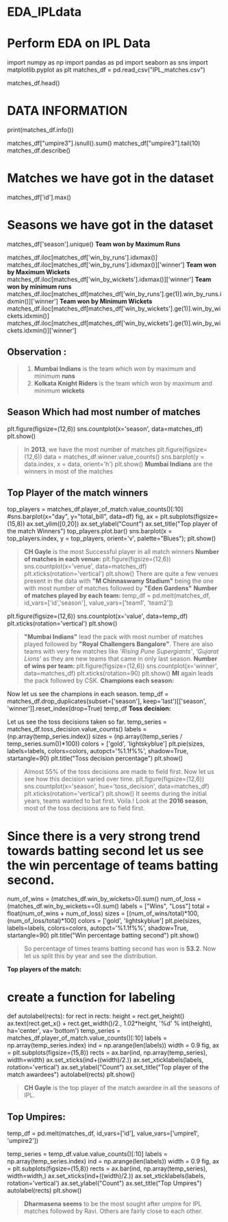# EDA_IPLdata

# Perform EDA on IPL Data
import numpy as np 
import pandas as pd
import seaborn as sns
import matplotlib.pyplot as plt 
matches_df = pd.read_csv("IPL_matches.csv")

matches_df.head()
# DATA INFORMATION
print(matches_df.info())

matches_df["umpire3"].isnull().sum()
matches_df["umpire3"].tail(10)
matches_df.describe()
# Matches we have got in the dataset 
matches_df['id'].max()
# Seasons we have got in the dataset
matches_df['season'].unique()
**Team won by Maximum Runs**

matches_df.iloc[matches_df['win_by_runs'].idxmax()]
matches_df.iloc[matches_df['win_by_runs'].idxmax()]['winner']
**Team won by Maximum Wickets**
matches_df.iloc[matches_df['win_by_wickets'].idxmax()]['winner']
**Team won by minimum runs**
matches_df.iloc[matches_df[matches_df['win_by_runs'].ge(1)].win_by_runs.idxmin()]['winner']
**Team won by Minimum Wickets**
matches_df.iloc[matches_df[matches_df['win_by_wickets'].ge(1)].win_by_wickets.idxmin()]
matches_df.iloc[matches_df[matches_df['win_by_wickets'].ge(1)].win_by_wickets.idxmin()]['winner']
## Observation : 
> 1. **Mumbai Indians** is the team which won by maximum and minimum **runs**
> 2. **Kolkata Knight Riders** is the team which won by maximum and minimum **wickets** 
## Season Which had most number of matches
plt.figure(figsize=(12,6))
sns.countplot(x='season', data=matches_df)
plt.show()
> In **2013**, we have the most number of matches
plt.figure(figsize=(12,6))
data = matches_df.winner.value_counts()
sns.barplot(y = data.index, x = data, orient='h')
plt.show()
> **Mumbai Indians** are the winners in most of the matches
## Top Player of the match winners
top_players = matches_df.player_of_match.value_counts()[:10]
#sns.barplot(x="day", y="total_bill", data=df)
fig, ax = plt.subplots(figsize=(15,8))
ax.set_ylim([0,20])
ax.set_ylabel("Count")
ax.set_title("Top player of the match Winners")
top_players.plot.bar()
sns.barplot(x = top_players.index, y = top_players, orient='v', palette="Blues");
plt.show()
> **CH Gayle** is the most Successful player in all match winners
**Number of matches in each venue:**
plt.figure(figsize=(12,6))
sns.countplot(x='venue', data=matches_df)
plt.xticks(rotation='vertical')
plt.show()
> There are quite a few venues present in the data with **"M Chinnaswamy Stadium"** being the one with most number of matches followed by **"Eden Gardens"** 
**Number of matches played by each team:**
temp_df = pd.melt(matches_df, id_vars=['id','season'], value_vars=['team1', 'team2'])

plt.figure(figsize=(12,6))
sns.countplot(x='value', data=temp_df)
plt.xticks(rotation='vertical')
plt.show()
> **"Mumbai Indians"** lead the pack with most number of matches played followed by **"Royal Challengers Bangalore"**. There are also teams with very few matches like *'Rising Pune Supergiants'*, *'Gujarat Lions'* as they are new teams that came in only last season.
**Number of wins per team:**
plt.figure(figsize=(12,6))
sns.countplot(x='winner', data=matches_df)
plt.xticks(rotation=90)
plt.show()
> **MI** again leads the pack followed by CSK.
**Champions each season:**

Now let us see the champions in each season.
temp_df = matches_df.drop_duplicates(subset=['season'], keep='last')[['season', 'winner']].reset_index(drop=True)
temp_df
**Toss decision:**

Let us see the toss decisions taken so far.
temp_series = matches_df.toss_decision.value_counts()
labels = (np.array(temp_series.index))
sizes = (np.array((temp_series / temp_series.sum())*100))
colors = ['gold', 'lightskyblue']
plt.pie(sizes, labels=labels, colors=colors,
        autopct='%1.1f%%', shadow=True, startangle=90)
plt.title("Toss decision percentage")
plt.show()
          
> Almost 55% of the toss decisions are made to field first. Now let us see how this decision varied over time.
plt.figure(figsize=(12,6))
sns.countplot(x='season', hue='toss_decision', data=matches_df)
plt.xticks(rotation='vertical')
plt.show()
> It seems during the initial years, teams wanted to bat first. Voila.! Look at the **2016 season**, most of the toss decisions are to field first.
# Since there is a very strong trend towards batting second let us see the win percentage of teams batting second.
num_of_wins = (matches_df.win_by_wickets>0).sum()
num_of_loss = (matches_df.win_by_wickets==0).sum()
labels = ["Wins", "Loss"]
total = float(num_of_wins + num_of_loss)
sizes = [(num_of_wins/total)*100, (num_of_loss/total)*100]
colors = ['gold', 'lightskyblue']
plt.pie(sizes, labels=labels, colors=colors,
        autopct='%1.1f%%', shadow=True, startangle=90)
plt.title("Win percentage batting second")
plt.show()
> So percentage of times teams batting second has won is **53.2**. Now let us split this by year and see the distribution.


**Top players of the match:**
# create a function for labeling #
def autolabel(rects):
    for rect in rects:
        height = rect.get_height()
        ax.text(rect.get_x() + rect.get_width()/2., 1.02*height,
                '%d' % int(height),
                ha='center', va='bottom')
temp_series = matches_df.player_of_match.value_counts()[:10]
labels = np.array(temp_series.index)
ind = np.arange(len(labels))
width = 0.9
fig, ax = plt.subplots(figsize=(15,8))
rects = ax.bar(ind, np.array(temp_series), width=width)
ax.set_xticks(ind+((width)/2.))
ax.set_xticklabels(labels, rotation='vertical')
ax.set_ylabel("Count")
ax.set_title("Top player of the match awardees")
autolabel(rects)
plt.show()
> **CH Gayle** is the top player of the match awardee in all the seasons of IPL.
## Top Umpires:
temp_df = pd.melt(matches_df, id_vars=['id'], value_vars=['umpire1', 'umpire2'])

temp_series = temp_df.value.value_counts()[:10]
labels = np.array(temp_series.index)
ind = np.arange(len(labels))
width = 0.9
fig, ax = plt.subplots(figsize=(15,8))
rects = ax.bar(ind, np.array(temp_series), width=width,)
ax.set_xticks(ind+((width)/2.))
ax.set_xticklabels(labels, rotation='vertical')
ax.set_ylabel("Count")
ax.set_title("Top Umpires")
autolabel(rects)
plt.show()
> **Dharmasena seems** to be the most sought after umpire for IPL matches followed by Ravi. Others are fairly close to each other.

